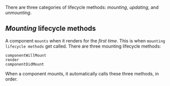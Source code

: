 There are three categories of lifecycle methods: _mounting_, _updating_, and _unmounting_.

## _Mounting_ lifecycle methods
A component `mounts` when it renders for the _first time_. This is when `mounting lifecycle methods` get called. There are three mounting lifecycle methods:
```
componentWillMount
render
componentDidMount
```
When a component mounts, it automatically calls these three methods, in order.


